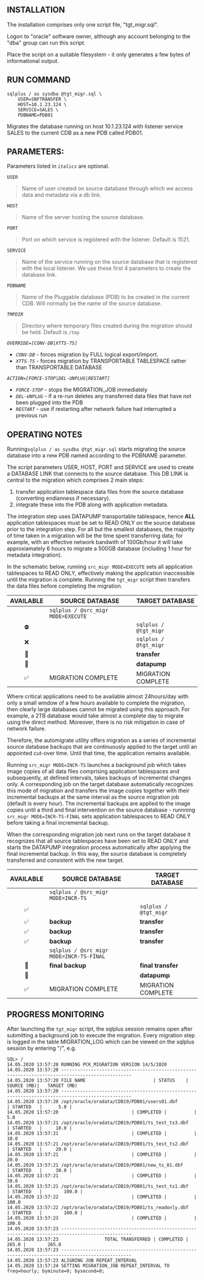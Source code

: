 INSTALLATION
------------
The installation comprises only one script file, "tgt_migr.sql". 

Logon to "oracle" software owner, although any account belonging to the "dba" group can run this script.

Place the script on a suitable filesystem - it only generates a few bytes of informational output.


RUN COMMAND                         
-----------
              
```
sqlplus / as sysdba @tgt_migr.sql \
    USER=SNFTRANSFER \
    HOST=10.1.23.124 \
    SERVICE=SALES \
    PDBNAME=PDB01 
```

Migrates the database running on host 10.1.23.124 with listener service SALES to the current CDB as a new PDB called PDB01.

                         
PARAMETERS:
-----------   
Parameters listed in *`italics`* are optional.

`USER`   
>Name of user created on source database through which we access data and metadata via a db link.

`HOST`
>Name of the server hosting the source database.

`PORT`
>Port on which service is registered with the listener. Default is 1521.

`SERVICE`
>Name of the service running on the source database that is registered with the local listener. We use these first 4 parameters to create the database link.

`PDBNAME`
>Name of the Pluggable database (PDB) to be created in the current CDB. Will normally be the name of the source database.
  
*`TMPDIR`*
>Directory where temporary files created during the migration should be held. Default is `/tmp`

*`OVERRIDE=[CONV-DB|XTTS-TS]`*
- *`CONV-DB`* - forces migration by FULL logical export/import. 
- *`XTTS-TS`* - forces migration by TRANSPORTABLE TABLESPACE rather than TRANSPORTABLE DATABASE

*`ACTION=[FORCE-STOP|DEL-UNPLUG|RESTART]`*
- *`FORCE-STOP`*  - stops the MIGRATION_JOB immediately
- *`DEL-UNPLUG`* - if a re-run deletes any transferred data files that have not been plugged into the PDB
- *`RESTART`* - use if restarting after network failure had interrupted a previous run


OPERATING NOTES
---------------
Running`sqlplus / as sysdba @tgt_migr.sql` starts migrating the source database into a new PDB named according to the PDBNAME parameter.

The script parameters USER, HOST, PORT and SERVICE are used to create a DATABASE LINK that connects to the source database. This DB LINK is central to the migration which comprises 2 main steps:

1) transfer application tablespace data files from the source database (converting endianness if necessary).
2) integrate these into the PDB along with application metadata.

The integration step uses DATAPUMP transportable tablespace, hence **ALL** application tablespaces must be set to READ ONLY on the source database prior to the integration step. For all but the smallest databases, the majority of time taken in a migration will be the time spent transferring data; for example, with an effective network bandwith of 100Gb/hour it will take approxiamately 6 hours to migrate a 500GB database (including 1 hour for metadata integration). 

In the schematic below, running `src_migr MODE=EXECUTE` sets all application tablespaces to READ ONLY, effectively making the application inaccessible until the migration is complete. Running the `tgt_migr` script then transfers the data files before completing the migration. 

|AVAILABLE|SOURCE DATABASE|TARGET DATABASE|
|:---:|--|--|
||`sqlplus / @src_migr MODE=EXECUTE`||
|:no_entry:||`sqlplus / @tgt_migr`|
|:x:||`sqlplus / @tgt_migr`|
|:repeat:|| **transfer**|
|:stop_sign:|| **datapump**|
|:white_check_mark:|MIGRATION COMPLETE|MIGRATION COMPLETE|


Where critical applications need to be available almost 24hours/day with only a small window of a few hours available to complete the migration, then clearly large databases cannot be migrated using this approach. For example, a 2TB database would take almost a complete day to migrate using the direct method. Moreover, there is no risk mitigation in case of network failure. 

Therefore, the automigrate utility offers migration as a series of incremental source database backups that are continuously applied to the target until an appointed cut-over time. Until that time, the application remains available. 

Running `src_migr MODE=INCR-TS` launches a background job which takes image copies of all data files comprising application tablespaces and subsequently, at defined intervals, takes backups of incremental changes only. A corresponding job on the target database automatically recognizes this mode of migration and transfers the image copies together with their incremental backups at the same interval as the source migration job (default is every hour). The incremental backups are applied to the image copies until a third and final intervention on the source database - runnning `src_migr MODE=INCR-TS-FINAL` sets application tablespaces to READ ONLY before taking a final incremental backup.

When the corresponding migration job next runs on the target database it recognizes that all source tablespaces have been set to READ ONLY and starts the DATAPUMP integration process automatically after applying the final incremental backup. In this way, the source database is completely transferred and consistent with the new target.


|AVAILABLE|SOURCE DATABASE|TARGET DATABASE|
|:---:|--|--|
||`sqlplus / @src_migr MODE=INCR-TS`||
|:white_check_mark:||`sqlplus / @tgt_migr`|
|:white_check_mark:|**backup**|**transfer**|
|:white_check_mark:|**backup**|**transfer**|
|:white_check_mark:|**backup**|**transfer**|
||`sqlplus / @src_migr MODE=INCR-TS-FINAL`||
|:stop_sign:|**final backup**| **final transfer**|
|:stop_sign:|| **datapump**|
|:white_check_mark:|MIGRATION COMPLETE|MIGRATION COMPLETE|


PROGRESS MONITORING
-------------------
After launching the `tgt_migr` script, the sqlplus session remains open after submitting a background job to execute the migration. Every migration step is logged in the table MIGRATION_LOG which can be viewed on the sqlplus session by entering "/", e.g.

```
SQL> /
14.05.2020 13:57:20 RUNNING PCK_MIGRATION VERSION 14/5/2020
14.05.2020 13:57:20 ------------------------------------------------------------------------------------------------
14.05.2020 13:57:20 FILE NAME						  | STATUS    |   SOURCE (MB)|	 TARGET (MB)
14.05.2020 13:57:20 ------------------------------------------------------------------------------------------------
14.05.2020 13:57:20 /opt/oracle/oradata/CDB19/PDB01/users01.dbf 	  | STARTED   | 	 5.0 |
14.05.2020 13:57:20							  | COMPLETED | 	     |		5.0
14.05.2020 13:57:21 /opt/oracle/oradata/CDB19/PDB01/ts_test_ts3.dbf	  | STARTED   | 	10.0 |
14.05.2020 13:57:21							  | COMPLETED | 	     |	       10.0
14.05.2020 13:57:21 /opt/oracle/oradata/CDB19/PDB01/ts_test_ts2.dbf	  | STARTED   | 	20.0 |
14.05.2020 13:57:21							  | COMPLETED | 	     |	       20.0
14.05.2020 13:57:21 /opt/oracle/oradata/CDB19/PDB01/new_ts_01.dbf	  | STARTED   | 	30.0 |
14.05.2020 13:57:21							  | COMPLETED | 	     |	       30.0
14.05.2020 13:57:21 /opt/oracle/oradata/CDB19/PDB01/ts_test_ts1.dbf	  | STARTED   |        100.0 |
14.05.2020 13:57:22							  | COMPLETED | 	     |	      100.0
14.05.2020 13:57:22 /opt/oracle/oradata/CDB19/PDB01/ts_readonly.dbf	  | STARTED   |        100.0 |
14.05.2020 13:57:23							  | COMPLETED | 	     |	      100.0
14.05.2020 13:57:23 ------------------------------------------------------------------------------------------------
14.05.2020 13:57:23					TOTAL TRANSFERRED | COMPLETED |        265.0 |	      265.0
14.05.2020 13:57:23 ------------------------------------------------------------------------------------------------
14.05.2020 13:57:23 ALIGNING JOB REPEAT_INTERVAL
14.05.2020 13:57:24 SETTING MIGRATION_JOB REPEAT_INTERVAL TO freq=hourly; byminute=0; bysecond=0;
```
